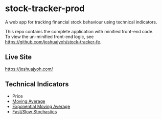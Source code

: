 # stock-tracker-prod

A web app for tracking financial stock behaviour using technical indicators.

This repo contains the complete application with minified front-end code. To view the un-minified front-end logic, see https://github.com/joshuajyoh/stock-tracker-fe.

## Live Site

https://joshuajyoh.com/

## Technical Indicators

- Price
- [Moving Average](https://www.investopedia.com/terms/m/movingaverage.asp#:~:text=of%20Moving%20Averages-,Simple%20Moving%20Average,-A%20simple%20moving)
- [Exponential Moving Average](https://www.investopedia.com/terms/m/movingaverage.asp#:~:text=Jiang%20%C2%A9%20Investopedia%C2%A02021-,Exponential%20Moving%20Average%20(EMA),-The%20exponential%20moving)
- [Fast/Slow Stochastics](https://www.investopedia.com/terms/s/stochasticoscillator.asp)
